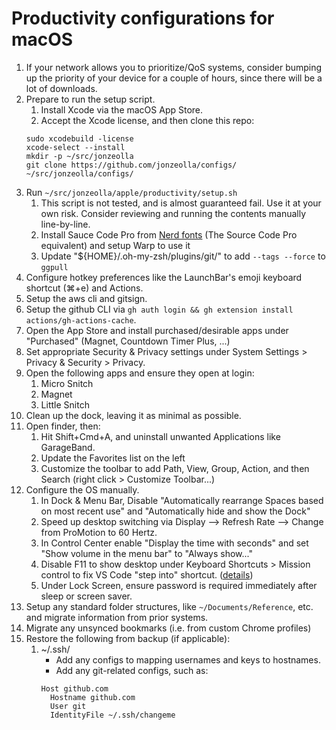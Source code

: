 # Productivity configurations for macOS

1.  If your network allows you to prioritize/QoS systems, consider bumping up the priority of your device for a couple of hours, since there will be a lot of downloads.
1.  Prepare to run the setup script.
    1.  Install Xcode via the macOS App Store.
    1.  Accept the Xcode license, and then clone this repo:
    ```
    sudo xcodebuild -license
    xcode-select --install
    mkdir -p ~/src/jonzeolla
    git clone https://github.com/jonzeolla/configs/ ~/src/jonzeolla/configs/
    ```
1.  Run `~/src/jonzeolla/apple/productivity/setup.sh`
    1.  This script is not tested, and is almost guaranteed fail. Use it at your own risk. Consider reviewing and running the contents manually line-by-line.
    1.  Install Sauce Code Pro from [Nerd fonts](https://www.nerdfonts.com/) (The Source Code Pro equivalent) and setup Warp to use it
    1.  Update "${HOME}/.oh-my-zsh/plugins/git/" to add `--tags --force` to `ggpull`
1.  Configure hotkey preferences like the LaunchBar's emoji keyboard shortcut (⌘+e) and Actions.
1.  Setup the aws cli and gitsign.
1.  Setup the github CLI via `gh auth login && gh extension install actions/gh-actions-cache`.
1.  Open the App Store and install purchased/desirable apps under "Purchased" (Magnet, Countdown Timer Plus, ...)
1.  Set appropriate Security & Privacy settings under System Settings > Privacy & Security > Privacy.
1.  Open the following apps and ensure they open at login:
    1.  Micro Snitch
    1.  Magnet
    1.  Little Snitch
1.  Clean up the dock, leaving it as minimal as possible.
1.  Open finder, then:
    1.  Hit Shift+Cmd+A, and uninstall unwanted Applications like GarageBand.
    1.  Update the Favorites list on the left
    1.  Customize the toolbar to add Path, View, Group, Action, and then Search (right click > Customize Toolbar...)
1.  Configure the OS manually.
    1.  In Dock & Menu Bar, Disable "Automatically rearrange Spaces based on most recent use" and "Automatically hide and show the Dock"
    1.  Speed up desktop switching via Display --> Refresh Rate --> Change from ProMotion to 60 Hertz.
    1.  In Control Center enable "Display the time with seconds" and set "Show volume in the menu bar" to "Always show..."
    1.  Disable F11 to show desktop under Keyboard Shortcuts > Mission control to fix VS Code "step into" shortcut. ([details](https://github.com/Microsoft/vscode/issues/5102))
    1.  Under Lock Screen, ensure password is required immediately after sleep or screen saver.
1.  Setup any standard folder structures, like `~/Documents/Reference`, etc. and migrate information from prior systems.
1.  Migrate any unsynced bookmarks (i.e. from custom Chrome profiles)
1.  Restore the following from backup (if applicable):
    1.  ~/.ssh/
        - Add any configs to mapping usernames and keys to hostnames.
        - Add any git-related configs, such as:
        ```
        Host github.com
          Hostname github.com
          User git
          IdentityFile ~/.ssh/changeme
        ```
